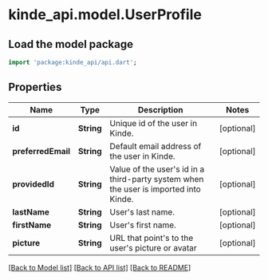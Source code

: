 # kinde_api.model.UserProfile

## Load the model package
```dart
import 'package:kinde_api/api.dart';
```

## Properties
Name | Type | Description | Notes
------------ | ------------- | ------------- | -------------
**id** | **String** | Unique id of the user in Kinde. | [optional] 
**preferredEmail** | **String** | Default email address of the user in Kinde. | [optional] 
**providedId** | **String** | Value of the user's id in a third-party system when the user is imported into Kinde. | [optional] 
**lastName** | **String** | User's last name. | [optional] 
**firstName** | **String** | User's first name. | [optional] 
**picture** | **String** | URL that point's to the user's picture or avatar | [optional] 

[[Back to Model list]](../README.md#documentation-for-models) [[Back to API list]](../README.md#documentation-for-api-endpoints) [[Back to README]](../README.md)


